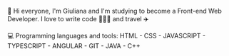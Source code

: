 👋 Hi everyone, I'm Giuliana and I'm studying to become a Front-end Web Developer. 
  I love to write code 👩🏻‍💻 and travel ✈️


💻 Programming languages and tools:  HTML - CSS - JAVASCRIPT - TYPESCRIPT - ANGULAR - GIT - JAVA - C++
